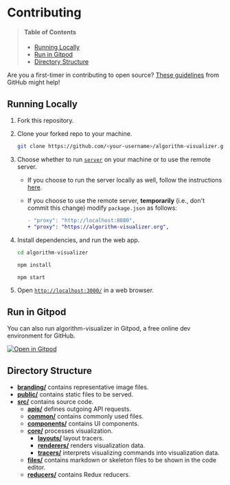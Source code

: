 # Contributing

> #### Table of Contents
> - [Running Locally](#running-locally)
> - [Run in Gitpod](#run-in-gitpod)
> - [Directory Structure](#directory-structure)

Are you a first-timer in contributing to open source? [These guidelines](https://opensource.guide/how-to-contribute/#how-to-submit-a-contribution) from GitHub might help!

## Running Locally

1. Fork this repository.

2. Clone your forked repo to your machine.

    ```bash
    git clone https://github.com/<your-username>/algorithm-visualizer.git    
    ```
    
3. Choose whether to run [`server`](https://github.com/algorithm-visualizer/server) on your machine or to use the remote server.
    - If you choose to run the server locally as well, follow the instructions [here](https://github.com/algorithm-visualizer/server/blob/master/CONTRIBUTING.md#running-locally).

    - If you choose to use the remote server, **temporarily** (i.e., don't commit this change) modify `package.json` as follows:
        ```diff
        - "proxy": "http://localhost:8080",
        + "proxy": "https://algorithm-visualizer.org",
        ```

4. Install dependencies, and run the web app.

    ```bash
    cd algorithm-visualizer

    npm install
    
    npm start
    ```
    
5. Open [`http://localhost:3000/`](http://localhost:3000/) in a web browser.

## Run in Gitpod

You can also run algorithm-visualizer in Gitpod, a free online dev environment for GitHub.

[![Open in Gitpod](https://gitpod.io/button/open-in-gitpod.svg)](https://gitpod.io/#https://github.com/algorithm-visualizer/algorithm-visualizer)

## Directory Structure

- [**branding/**](branding) contains representative image files.
- [**public/**](public) contains static files to be served.
- [**src/**](src) contains source code. 
    - [**apis/**](src/apis) defines outgoing API requests.
    - [**common/**](src/common) contains commonly used files.
    - [**components/**](src/components) contains UI components.
    - [**core/**](src/core) processes visualization.
        - [**layouts/**](src/core/layouts) layout tracers.
        - [**renderers/**](src/core/renderers) renders visualization data.
        - [**tracers/**](src/core/tracers) interprets visualizing commands into visualization data.
    - [**files/**](src/files) contains markdown or skeleton files to be shown in the code editor.
    - [**reducers/**](src/reducers) contains Redux reducers.
